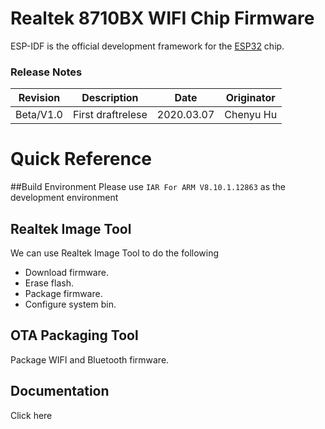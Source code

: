 # Realtek 8710BX WIFI Chip Firmware

ESP-IDF is the official development framework for the [ESP32](https://espressif.com/en/products/hardware/esp32/overview) chip.
### Release Notes
| Revision        | Description   |  Date  |  Originator  |
| :----:   | :-----:  | :----:  |:----:  |
| Beta/V1.0     | First draftrelese |   2020.03.07     |   Chenyu Hu     |

# Quick Reference

##Build Environment
Please use `IAR For ARM V8.10.1.12863` as the development environment

## Realtek Image Tool

We can use Realtek Image Tool to do the following

* Download firmware.
* Erase flash.
* Package firmware.
* Configure system bin.

## OTA Packaging Tool

Package WIFI and Bluetooth firmware.

## Documentation

Click here
